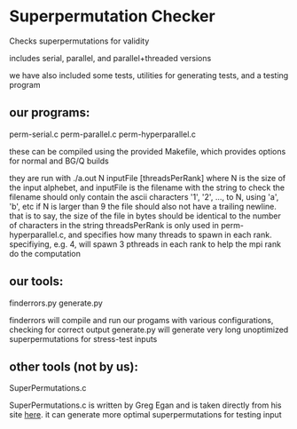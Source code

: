 # Superpermutation Checker
Checks superpermutations for validity

includes serial, parallel, and parallel+threaded versions

we have also included some tests, utilities for generating tests, and a testing program

## our programs:
perm-serial.c
perm-parallel.c
perm-hyperparallel.c

these can be compiled using the provided Makefile, which provides options for normal and BG/Q builds

they are run with ./a.out N inputFile [threadsPerRank]
where N is the size of the input alphebet, and inputFile is the filename with the string to check
the filename should only contain the ascii characters '1', '2', ..., to N, using 'a', 'b', etc if N is larger than 9
the file should also not have a trailing newline. that is to say, the size of the file in bytes should be identical to the number of characters in the string
threadsPerRank is only used in perm-hyperparallel.c, and specifies how many threads to spawn in each rank.
specifiying, e.g. 4, will spawn 3 pthreads in each rank to help the mpi rank do the computation

## our tools:
finderrors.py
generate.py

finderrors will compile and run our progams with various configurations, checking for correct output
generate.py will generate very long unoptimized superpermutations for stress-test inputs

## other tools (not by us):
SuperPermutations.c

SuperPermutations.c is written by Greg Egan and is taken directly from his site [here](https://www.gregegan.net/SCIENCE/Superpermutations/Superpermutations.html).
it can generate more optimal superpermutations for testing input
